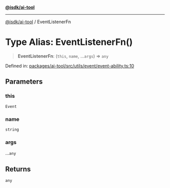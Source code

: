 [**@isdk/ai-tool**](../README.md)

***

[@isdk/ai-tool](../globals.md) / EventListenerFn

# Type Alias: EventListenerFn()

> **EventListenerFn**: (`this`, `name`, ...`args`) => `any`

Defined in: [packages/ai-tool/src/utils/event/event-ability.ts:10](https://github.com/isdk/ai-tool.js/blob/79d5773fa454dc7789b1291b1ebd73e4c1b93154/src/utils/event/event-ability.ts#L10)

## Parameters

### this

`Event`

### name

`string`

### args

...`any`

## Returns

`any`
